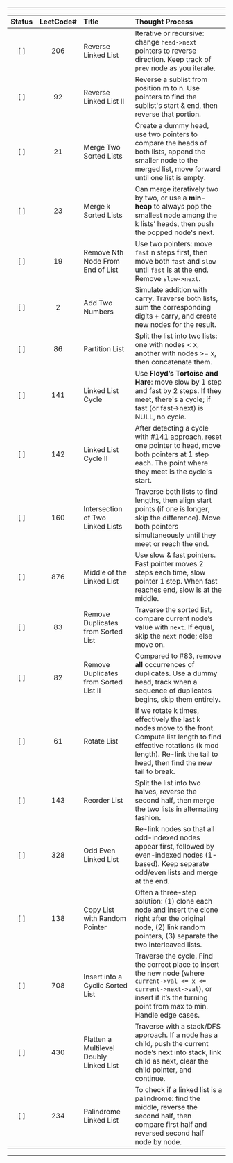 
---

| Status | LeetCode# | Title                                       | Thought Process                                                                                                                                                                |
|:------:|:------------:|:--------------------------------------------|:--------------------------------------------------------------------------------------------------------------------------------------------------------------------------------------------------|
|  [ ]   | 206          | Reverse Linked List                         | Iterative or recursive: change `head->next` pointers to reverse direction. Keep track of `prev` node as you iterate.                                                                              |
|  [ ]   | 92           | Reverse Linked List II                      | Reverse a sublist from position m to n. Use pointers to find the sublist's start & end, then reverse that portion.                                                                               |
|  [ ]   | 21           | Merge Two Sorted Lists                      | Create a dummy head, use two pointers to compare the heads of both lists, append the smaller node to the merged list, move forward until one list is empty.                                       |
|  [ ]   | 23           | Merge k Sorted Lists                        | Can merge iteratively two by two, or use a **min-heap** to always pop the smallest node among the k lists’ heads, then push the popped node's next.                                               |
|  [ ]   | 19           | Remove Nth Node From End of List            | Use two pointers: move `fast` n steps first, then move both `fast` and `slow` until `fast` is at the end. Remove `slow->next`.                                                                    |
|  [ ]   | 2            | Add Two Numbers                             | Simulate addition with carry. Traverse both lists, sum the corresponding digits + carry, and create new nodes for the result.                                                                      |
|  [ ]   | 86           | Partition List                              | Split the list into two lists: one with nodes < x, another with nodes >= x, then concatenate them.                                                                                                |
|  [ ]   | 141          | Linked List Cycle                           | Use **Floyd’s Tortoise and Hare**: move slow by 1 step and fast by 2 steps. If they meet, there's a cycle; if fast (or fast->next) is NULL, no cycle.                                            |
|  [ ]   | 142          | Linked List Cycle II                        | After detecting a cycle with #141 approach, reset one pointer to head, move both pointers at 1 step each. The point where they meet is the cycle's start.                                         |
|  [ ]   | 160          | Intersection of Two Linked Lists            | Traverse both lists to find lengths, then align start points (if one is longer, skip the difference). Move both pointers simultaneously until they meet or reach the end.                          |
|  [ ]   | 876          | Middle of the Linked List                   | Use slow & fast pointers. Fast pointer moves 2 steps each time, slow pointer 1 step. When fast reaches end, slow is at the middle.                                                                |
|  [ ]   | 83           | Remove Duplicates from Sorted List          | Traverse the sorted list, compare current node’s value with `next`. If equal, skip the `next` node; else move on.                                                                                 |
|  [ ]   | 82           | Remove Duplicates from Sorted List II       | Compared to #83, remove **all** occurrences of duplicates. Use a dummy head, track when a sequence of duplicates begins, skip them entirely.                                                     |
|  [ ]   | 61           | Rotate List                                 | If we rotate k times, effectively the last k nodes move to the front. Compute list length to find effective rotations (k mod length). Re-link the tail to head, then find the new tail to break. |
|  [ ]   | 143          | Reorder List                                | Split the list into two halves, reverse the second half, then merge the two lists in alternating fashion.                                                                                        |
|  [ ]   | 328          | Odd Even Linked List                        | Re-link nodes so that all odd-indexed nodes appear first, followed by even-indexed nodes (1-based). Keep separate odd/even lists and merge at the end.                                            |
|  [ ]   | 138          | Copy List with Random Pointer               | Often a three-step solution: (1) clone each node and insert the clone right after the original node, (2) link random pointers, (3) separate the two interleaved lists.                             |
|  [ ]   | 708          | Insert into a Cyclic Sorted List            | Traverse the cycle. Find the correct place to insert the new node (where `current->val <= x <= current->next->val`), or insert if it’s the turning point from max to min. Handle edge cases.      |
|  [ ]   | 430          | Flatten a Multilevel Doubly Linked List     | Traverse with a stack/DFS approach. If a node has a child, push the current node’s next into stack, link child as next, clear the child pointer, and continue.                                    |
|  [ ]   | 234          | Palindrome Linked List                      | To check if a linked list is a palindrome: find the middle, reverse the second half, then compare first half and reversed second half node by node.                                              |

---

